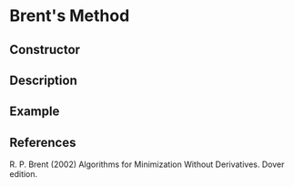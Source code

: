# Brent's Method
## Constructor

## Description
## Example
## References
R. P. Brent (2002) Algorithms for Minimization Without Derivatives. Dover edition.
